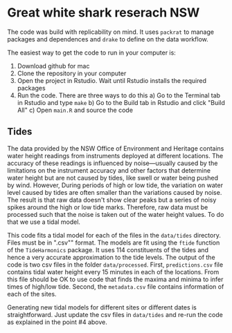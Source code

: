 # Great white shark reserach NSW

The code was build with replicability on mind. It uses `packrat` to manage packages and dependences and `drake` to define on the data workflow.  

The easiest way to get the code to run in your computer is:

1. Download github for mac
2. Clone the repository in your computer
3. Open the project in Rstudio. Wait until Rstudio installs the required packages
4. Run the code. There are three ways to do this
  a) Go to the Terminal tab in Rstudio and type `make`
  b) Go to the Build tab in Rstudio and click "Build All"
  c) Open `main.R` and source the code

## Tides

The data provided by the NSW Office of Environment and Heritage contains water height readings from instruments deployed at different locations. 
The accuracy of these readings is influenced by noise—usually caused by the limitations on the instrument accuracy and other factors that determine water height but are not caused by tides, like swell or water being pushed by wind. 
However, During periods of high or low tide, the variation on water level caused by tides are often smaller than the variations caused by noise. 
The result is that raw data doesn't show clear peaks but a series of noisy spikes around the high or low tide marks.
Therefore, raw data must be processed such that the noise is taken out of the water height values. 
To do that we use a tidal model. 

This code fits a tidal model for each of the files in the `data/tides` directory. Files must be in ".csv"" format. 
The models are fit using the `ftide` function of the `TideHarmonics` package. It uses 114 constituents of the tides and hence a very accurate approximation to the tide levels. 
The output of the code is two csv files in the folder `data/processed`. 
First, `predictions.csv` file contains tidal water height every 15 minutes in each of the locations. 
From this file should be OK to use code that finds the maxima and minima to infer times of high/low tide. 
Second, the `metadata.csv` file contains information of each of the sites. 

Generating new tidal models for different sites or different dates is straightforward. 
Just update the csv files in `data/tides` and re-run the code as explained in the point #4 above. 
